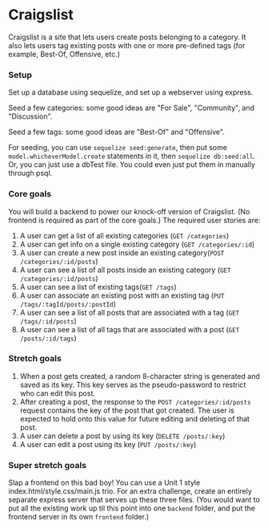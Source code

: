 # Craigslist
Craigslist is a site that lets users create posts belonging to a category. It also lets users tag existing posts with one or more pre-defined tags (for example, Best-Of, Offensive, etc.)

### Setup
Set up a database using sequelize, and set up a webserver using express.

Seed a few categories: some good ideas are "For Sale", "Community", and "Discussion".

Seed a few tags: some good ideas are "Best-Of" and "Offensive".

For seeding, you can use `sequelize seed:generate`, then put some `model.whicheverModel.create` statements in it, then `sequelize db:seed:all`. Or, you can just use a dbTest file. You could even just put them in manually through psql.

### Core goals
You will build a backend to power our knock-off version of Craigslist. (No frontend is required as part of the core goals.) The required user stories are:

1. A user can get a list of all existing categories (`GET /categories`)
1. A user can get info on a single existing category (`GET /categories/:id`)
1. A user can create a new post inside an existing category(`POST /categories/:id/posts`)
1. A user can see a list of all posts inside an existing category (`GET /categories/:id/posts`)
1. A user can see a list of existing tags(`GET /tags`)
1. A user can associate an existing post with an existing tag (`PUT /tags/:tagId/posts/:postId`)
1. A user can see a list of all posts that are associated with a tag (`GET /tags/:id/posts`)
1. A user can see a list of all tags that are associated with a post (`GET /posts/:id/tags`)

### Stretch goals
1. When a post gets created, a random 8-character string is generated and saved as its key. This key serves as the pseudo-password to restrict who can edit this post.
1. After creating a post, the response to the `POST /categories/:id/posts` request contains the key of the post that got created. The user is expected to hold onto this value for future editing and deleting of that post.
1. A user can delete a post by using its key (`DELETE /posts/:key`)
1. A user can edit a post using its key (`PUT /posts/:key`)

### Super stretch goals
Slap a frontend on this bad boy! You can use a Unit 1 style index.html/style.css/main.js trio. For an extra challenge, create an entirely separate express server that serves up these three files. (You would want to put all the existing work up til this point into one `backend` folder, and put the frontend server in its own `frontend` folder.)
